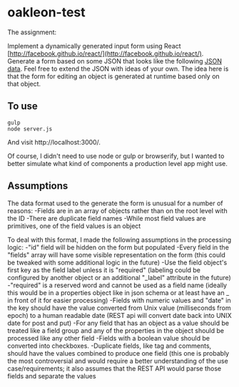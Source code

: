 oakleon-test
============

The assignment:

Implement a dynamically generated input form using React [http://facebook.github.io/react/](http://facebook.github.io/react/). Generate a form based on some JSON that looks like the following [JSON data](http://facebook.github.io/react/). Feel free to extend the JSON with ideas of your own. The idea here is that the form for editing an object is generated at runtime based only on that object.

## To use

```
gulp
node server.js
```

And visit http://localhost:3000/.


Of course, I didn't need to use node or gulp or browserify, but I wanted to better simulate what kind of components a production level app might use.

## Assumptions

The data format used to the generate the form is unusual for a number of reasons:
-Fields are in an array of objects rather than on the root level with the ID
-There are duplicate field names
-While most field values are primitives, one of the field values is an object

To deal with this format, I made the following assumptions in the processing logic:
-"id" field will be hidden on the form but populated
-Every field in the "fields" array will have some visible representation on the form (this could be tweaked with some additional logic in the future)
-Use the field object's first key as the field label unless it is "required" (labeling could be configured by another object or an additional "_label" attribute in the future)
-"required" is a reserved word and cannot be used as a field name (ideally this would be in a properties object like in json schema or at least have an _ in front of it for easier processing)
-Fields with numeric values and "date" in the key should have the value converted from Unix value (milliseconds from epoch) to a human readable date (REST api will convert date back into UNIX date for post and put)
-For any field that has an object as a value should be treated like a field group and any of the properties in the object should be processed like any other field
-Fields with a boolean value should be converted into checkboxes.
-Duplicate fields, like tag and comments, should have the values combined to produce one field (this one is probably the most controversial and would require a better understanding of the use case/requirements; it also assumes that the REST API would parse those fields and separate the values

